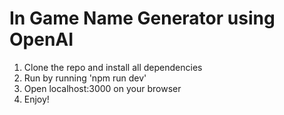 # In Game Name Generator using OpenAI

1. Clone the repo and install all dependencies
2. Run by running 'npm run dev'
3. Open localhost:3000 on your browser
4. Enjoy!